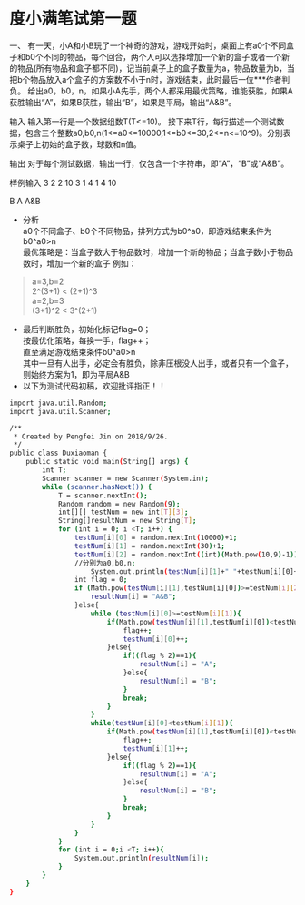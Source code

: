 # 度小满笔试第一题  
一、
有一天，小A和小B玩了一个神奇的游戏，游戏开始时，桌面上有a0个不同盒子和b0个不同的物品，每个回合，两个人可以选择增加一个新的盒子或者一个新的物品(所有物品和盒子都不同)，记当前桌子上的盒子数量为a，物品数量为b，当把b个物品放入a个盒子的方案数不小于n时，游戏结束，此时最后一位***作者判负。
给出a0，b0，n，如果小A先手，两个人都采用最优策略，谁能获胜，如果A获胜输出“A”，如果B获胜，输出“B”，如果是平局，输出“A&B”。

输入
输入第一行是一个数据组数T(T<=10)。
接下来T行，每行描述一个测试数据，包含三个整数a0,b0,n(1<=a0<=10000,1<=b0<=30,2<=n<=10^9)。分别表示桌子上初始的盒子数，球数和n值。

输出
对于每个测试数据，输出一行，仅包含一个字符串，即“A”，“B”或“A&B”。

样例输入
3
2 2 10
3 1 4
1 4 10

B
A
A&B

* 分析  
a0个不同盒子、b0个不同物品，排列方式为b0^a0，即游戏结束条件为b0^a0>n  
最优策略是：当盒子数大于物品数时，增加一个新的物品；当盒子数小于物品数时，增加一个新的盒子
例如：
> a=3,b=2   
2^(3+1) < (2+1)^3  
> a=2,b=3  
(3+1)^2 < 3^(2+1)

* 最后判断胜负，初始化标记flag=0；  
按最优化策略，每换一手，flag++；  
直至满足游戏结束条件b0^a0>n  
其中一旦有人出手，必定会有胜负，除非压根没人出手，或者只有一个盒子，则始终方案为1，即为平局A&B   
* 以下为测试代码初稿，欢迎批评指正！！  
```sh  
import java.util.Random;
import java.util.Scanner;

/**
 * Created by Pengfei Jin on 2018/9/26.
 */
public class Duxiaoman {
	public static void main(String[] args) {
		int T;
		Scanner scanner = new Scanner(System.in);
		while (scanner.hasNext()) {
			T = scanner.nextInt();
			Random random = new Random(9);
			int[][] testNum = new int[T][3];
			String[]resultNum = new String[T];
			for (int i = 0; i <T; i++) {
				testNum[i][0] = random.nextInt(10000)+1;
				testNum[i][1] = random.nextInt(30)+1;
				testNum[i][2] = random.nextInt((int)(Math.pow(10,9)-1))+2;
				//分别为a0,b0,n;
					System.out.println(testNum[i][1]+" "+testNum[i][0]+" "+testNum[i][2]);
				int flag = 0;
				if (Math.pow(testNum[i][1],testNum[i][0])>=testNum[i][2]||testNum[i][1]==1){
					resultNum[i] = "A&B";
				}else{
					while (testNum[i][0]>=testNum[i][1]){
						if(Math.pow(testNum[i][1],testNum[i][0])<testNum[i][2]){
							flag++;
							testNum[i][0]++;
						}else{
							if((flag % 2)==1){
								resultNum[i] = "A";
							}else{
								resultNum[i] = "B";
							}
							break;
						}
					}
					while(testNum[i][0]<testNum[i][1]){
						if(Math.pow(testNum[i][1],testNum[i][0])<testNum[i][2]){
							flag++;
							testNum[i][1]++;
						}else{
							if((flag % 2)==1){
								resultNum[i] = "A";
							}else{
								resultNum[i] = "B";
							}
							break;
						}
					}
				}
			}
			for (int i = 0;i <T; i++){
				System.out.println(resultNum[i]);
			}
		}
	}
}
```

